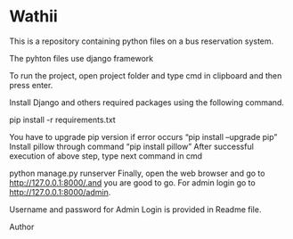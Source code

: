 # Wathii

This is a repository containing python files on a bus reservation system.

The pyhton files use django framework

To run the project, open project folder and type cmd in clipboard and then press enter.

Install Django and others required packages using the following command.

pip install -r requirements.txt

You have to upgrade pip version if error occurs “pip install –upgrade pip”
Install pillow through command “pip install pillow”
After successful execution of  above step, type next command in cmd

python manage.py runserver
Finally, open the web browser and go to http://127.0.0.1:8000/.and you are good to go. For admin login go to http://127.0.0.1:8000/admin.

Username and password for Admin Login is provided in Readme file.

Author <MWangiN>